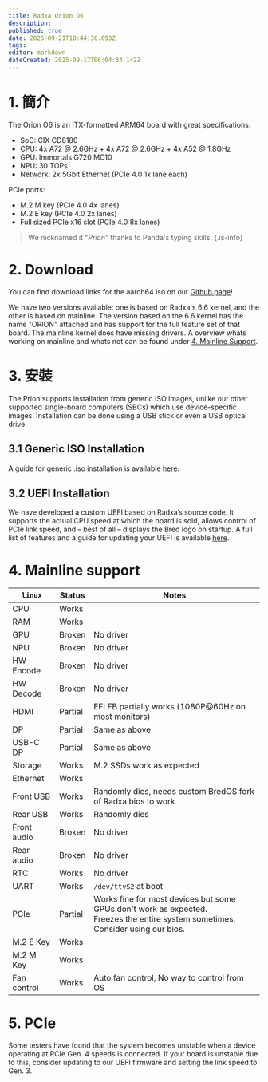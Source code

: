 ```yaml
---
title: Radxa Orion O6
description:
published: true
date: 2025-09-21T10:44:36.693Z
tags:
editor: markdown
dateCreated: 2025-09-17T06:04:34.142Z
---
```


# 1. 簡介

The Orion O6 is an ITX-formatted ARM64 board with great specifications:

- SoC: CIX CD8180
- CPU: 4x A72 @ 2.6GHz + 4x A72 @ 2.6GHz + 4x A52 @ 1.8GHz
- GPU: Immortals G720 MC10
- NPU: 30 TOPs
- Network: 2x 5Gbit Ethernet (PCIe 4.0 1x lane each)

PCIe ports:

- M.2 M key (PCIe 4.0 4x lanes)
- M.2 E key (PCIe 4.0 2x lanes)
- Full sized PCIe x16 slot (PCIe 4.0 8x lanes)

> We nicknamed it "_Prion_" thanks to Panda's typing skills.
> {.is-info}

# 2. Download

You can find download links for the aarch64 iso on our [Github page](https://github.com/BredOS/bredos-iso/releases/latest)!

We have two versions available: one is based on Radxa's 6.6 kernel, and the other is based on mainline.
The version based on the 6.6 kernel has the name "ORION" attached and has support for the full feature set of that board.
The mainline kernel does have missing drivers. A overview whats working on mainline and whats not can be found under [4. Mainline Support](#h-4-mainline-support).

# 3. 安裝

The Prion supports installation from generic ISO images, unlike our other supported single-board computers (SBCs) which use device-specific images. Installation can be done using a USB stick or even a USB optical drive.

## 3.1 Generic ISO Installation

A guide for generic .iso installation is available [here](/install/Installation-with-ISO).

## 3.2 UEFI Installation

We have developed a custom UEFI based on Radxa’s source code. It supports the actual CPU speed at which the board is sold, allows control of PCIe link speed, and – best of all – displays the Bred logo on startup. A full list of features and a guide for updating your UEFI is available [here](/radxa-orion-o6/prion-uefi-installation).

# 4. Mainline support

| `linux`                   | Status  | Notes                                                                                                                                                                                |
| ------------------------- | ------- | ------------------------------------------------------------------------------------------------------------------------------------------------------------------------------------ |
| CPU                       | Works   |                                                                                                                                                                                      |
| RAM                       | Works   |                                                                                                                                                                                      |
| GPU                       | Broken  | No driver                                                                                                                                                                            |
| NPU                       | Broken  | No driver                                                                                                                                                                            |
| HW Encode                 | Broken  | No driver                                                                                                                                                                            |
| HW Decode                 | Broken  | No driver                                                                                                                                                                            |
| HDMI                      | Partial | EFI FB partially works (1080P@60Hz on most monitors)                                                                                                 |
| DP                        | Partial | Same as above                                                                                                                                                                        |
| USB-C DP                  | Partial | Same as above                                                                                                                                                                        |
| Storage                   | Works   | M.2 SSDs work as expected                                                                                                                                            |
| Ethernet                  | Works   |                                                                                                                                                                                      |
| Front USB                 | Works   | Randomly dies, needs custom BredOS fork of Radxa bios to work                                                                                                                        |
| Rear USB                  | Works   | Randomly dies                                                                                                                                                                        |
| Front audio               | Broken  | No driver                                                                                                                                                                            |
| Rear audio                | Broken  | No driver                                                                                                                                                                            |
| RTC                       | Works   | No driver                                                                                                                                                                            |
| UART                      | Works   | `/dev/ttyS2` at boot                                                                                                                                                                 |
| PCIe                      | Partial | Works fine for most devices but some GPUs don't work as expected. <br> Freezes the entire system sometimes. Consider using our bios. |
| M.2 E Key | Works   |                                                                                                                                                                                      |
| M.2 M Key | Works   |                                                                                                                                                                                      |
| Fan control               | Works   | Auto fan control, No way to control from OS                                                                                                                                          |

# 5. PCIe

Some testers have found that the system becomes unstable when a device operating at PCIe Gen. 4 speeds is connected. If your board is unstable due to this, consider updating to our UEFI firmware and setting the link speed to Gen. 3.